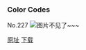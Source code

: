 ### Color Codes
No.227
![图片不见了~~~](https://imgs.xkcd.com/comics/color_codes.png)

[原址](https://xkcd.com//227) [下载](https://imgs.xkcd.com/comics/color_codes.png)

